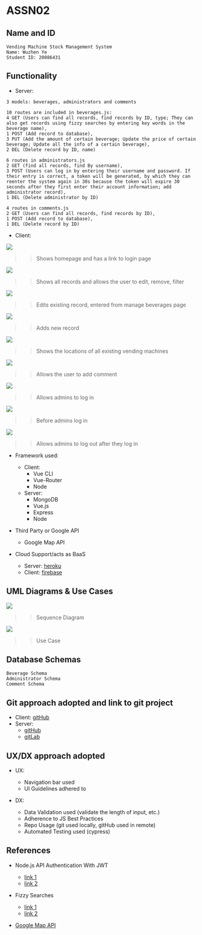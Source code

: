 # ASSN02

## Name and ID
```
Vending Machine Stock Management System
Name: Wuzhen Ye
Student ID: 20086431
```

## Functionality
- Server:
```
3 models: beverages, administrators and comments

10 routes are included in beverages.js:
4 GET (Users can find all records, find records by ID, type; They can also get records using fizzy searches by entering key words in the beverage name),
1 POST (Add record to database),
3 PUT (Add the amount of certain beverage; Update the price of certain beverage; Update all the info of a certain beverage),
2 DEL (Delete record by ID, name)

6 routes in administrators.js
2 GET (find all records, find By username),
3 POST (Users can log in by entering their username and password. If their entry is correct, a token will be generated, by which they can reenter the system again in 30s because the token will expire 30 seconds after they first enter their account information; add administrator record),
1 DEL (Delete administrator by ID)

4 routes in comments.js
2 GET (Users can find all records, find records by ID),
1 POST (Add record to database),
1 DEL (Delete record by ID)
```
- Client:


![][home]

>>Shows homepage and has a link to login page

![][beverages]

>>Shows all records and allows the user to edit, remove, filter

![][edit]

>>Edits existing record, entered from manage beverages page

![][add]

>>Adds new record

![][map]

>>Shows the locations of all existing vending machines

![][contact]

>>Allows the user to add comment

![][login]

>>Allows admins to log in

![][logout1]

>>Before admins log in

![][logout2]

>>Allows admins to log out after they log in


- Framework used:
	- Client:
		- Vue CLI
		- Vue-Router
		- Node
	- Server:
		- MongoDB
    	- Vue.js
    	- Express
    	- Node

- Third Party or Google API
	- Google Map API

- Cloud Support/acts as BaaS
    - Server: [heroku](https://assn01-prod.herokuapp.com/)
    - Client: [firebase](https://assn02-prod.firebaseapp.com)

## UML Diagrams & Use Cases

![][sd]

>>Sequence Diagram

![][uc]

>>Use Case

## Database Schemas
```
Beverage Schema
Administrator Schema
Comment Schema
```

## Git approach adopted and link to git project
- Client: [gitHub](https://github.com/mrbrocco1i/ASSN02.git)
- Server:
	- [gitHub](https://github.com/mrbrocco1i/ASSN01.git)
	- [gitLab](https://gitlab.com/20086431/assn01-cicd.git)

## UX/DX approach adopted
- UX:
	- Navigation bar used
	- UI Guidelines adhered to

- DX:
	- Data Validation used (validate the length of input, etc.)
	- Adherence to JS Best Practices
	- Repo Usage (git used locally, gitHub used in remote)
	- Automated Testing used (cypress)


## References

- Node.js API Authentication With JWT
    - [link 1](https://www.npmjs.com/package/jsonwebtoken)
    - [link 2](https://youtu.be/7nafaH9SddU)

- Fizzy Searches
    - [link 1](https://mongoosejs.com/docs/api.html#model_Model.find)
    - [link 2](https://stackoverflow.com/questions/494035/how-do-you-use-a-variable-in-a-regular-expression)

- [Google Map API](https://developers.google.com/maps/gmp-get-started)



[home]: ./screenshots/home.png
[beverages]: ./screenshots/beverages.png
[edit]: ./screenshots/edit.png
[add]: ./screenshots/add.png
[map]: ./screenshots/map.png
[contact]: ./screenshots/contact.png
[login]: ./screenshots/login.png
[logout1]: ./screenshots/logout-beforeLogin.png
[logout2]: ./screenshots/logout-afterLogin.png
[sd]: ./sequence-diagram.png
[uc]: ./use-case.png
